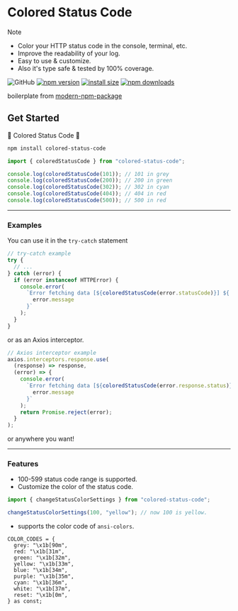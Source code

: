 # Colored Status Code

> [!NOTE]
>
> - Color your HTTP status code in the console, terminal, etc.
> - Improve the readability of your log.
> - Easy to use & customize.
> - Also it's type safe & tested by 100% coverage.

![GitHub](https://img.shields.io/github/license/dusunax/packages)
[![npm version](https://img.shields.io/npm/v/colored-status-code.svg?style=square)](https://www.npmjs.org/package/colored-status-code)
[![install size](https://img.shields.io/badge/dynamic/json?url=https://packagephobia.com/v2/api.json?p=colored-status-code&query=$.install.pretty&label=install%20size&style=square)](https://packagephobia.now.sh/result?p=colored-status-code)
[![npm downloads](https://img.shields.io/npm/dm/colored-status-code.svg?style=square)](https://npm-stat.com/charts.html?package=colored-status-code)

boilerplate from [modern-npm-package](https://github.com/snyk-snippets/modern-npm-package)

## Get Started

🎨 Colored Status Code 🔢

```bash
npm install colored-status-code
```

```typescript
import { coloredStatusCode } from "colored-status-code";

console.log(coloredStatusCode(101)); // 101 in grey
console.log(coloredStatusCode(200)); // 200 in green
console.log(coloredStatusCode(302)); // 302 in cyan
console.log(coloredStatusCode(404)); // 404 in red
console.log(coloredStatusCode(500)); // 500 in red
```

---

### Examples

You can use it in the `try-catch` statement

```typescript
// try-catch example
try {
  // ...
} catch (error) {
  if (error instanceof HTTPError) {
    console.error(
      `Error fetching data [${coloredStatusCode(error.statusCode)}] ${
        error.message
      }`
    );
  }
}
```

or as an Axios interceptor.

```typescript
// Axios interceptor example
axios.interceptors.response.use(
  (response) => response,
  (error) => {
    console.error(
      `Error fetching data [${coloredStatusCode(error.response.status)}] ${
        error.message
      }`
    );
    return Promise.reject(error);
  }
);
```

or anywhere you want!

---

### Features

- 100-599 status code range is supported.
- Customize the color of the status code.

```typescript
import { changeStatusColorSettings } from "colored-status-code";

changeStatusColorSettings(100, "yellow"); // now 100 is yellow.
```

- supports the color code of `ansi-colors`.

```
COLOR_CODES = {
  grey: "\x1b[90m",
  red: "\x1b[31m",
  green: "\x1b[32m",
  yellow: "\x1b[33m",
  blue: "\x1b[34m",
  purple: "\x1b[35m",
  cyan: "\x1b[36m",
  white: "\x1b[37m",
  reset: "\x1b[0m",
} as const;
```
